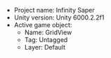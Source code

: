<!-- UNITY CODE ASSIST INSTRUCTIONS START -->
- Project name: Infinity Saper
- Unity version: Unity 6000.2.2f1
- Active game object:
  - Name: GridView
  - Tag: Untagged
  - Layer: Default
<!-- UNITY CODE ASSIST INSTRUCTIONS END -->